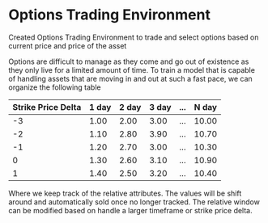 # Options Trading Environment

Created Options Trading Environment to trade and select options based on current price and price of the asset

Options are difficult to manage as they come and go out of existence as they only live for a limited amount of time. 
To train a model that is capable of handling assets that are moving in and out at such a fast pace, we can organize the 
following table

| Strike Price Delta | 1 day | 2 day | 3 day | ... | N day |
|-------------------|-------|-------|-------|-----|-------|
| -3                | 1.00  | 2.00  | 3.00  |...| 10.00 |
| -2                | 1.10  | 2.80  | 3.90  |...| 10.70 |
| -1                | 1.20  | 2.70  | 3.00  |...| 10.30 |
| 0                 | 1.30  | 2.60  | 3.10  |...| 10.90 |
| 1                 | 1.40  | 2.50  | 3.20  |...| 10.40 |

Where we keep track of the relative attributes. The values will be shift around and automatically sold once no longer tracked.
The relative window can be modified based on handle a larger timeframe or strike price delta.

